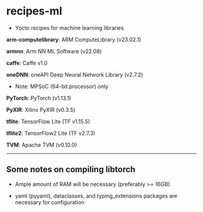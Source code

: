 # recipes-ml

- Yocto recipes for machine learning libraries

__arm-computelibrary__: ARM ComputeLibrary (v23.02.1)

__armnn__: Arm NN ML Software (v22.08)

__caffe__: Caffe v1.0

__oneDNN__: oneAPI Deep Neural Network Library (v2.7.2)
  - Note: MPSoC (64-bit processor) only

__PyTorch__: PyTorch (v1.13.1)

__PyXIR__: Xilinx PyXIR (v0.3.5)

__tflite__: TensorFlow Lite (TF v1.15.5)

__tflite2__: TensorFlow2 Lite (TF v2.7.3)

__TVM__: Apache TVM (v0.10.0)

***

## Some notes on compiling libtorch

- Ample amount of RAM will be necessary (preferably >= 16GB)

- yaml (pyyaml), dataclasses, and typing_extensions packages are necessary for configuration
